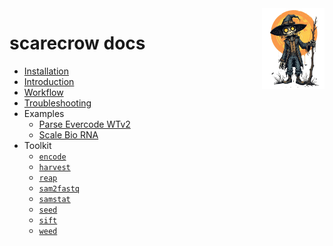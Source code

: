 <img style="float:right;width:100px;" src="../img/scarecrow.png" alt="scarecrow"/>

# scarecrow docs
* [Installation](installation.md)
* [Introduction](introduction.md)
* [Workflow](workflow.md)
* [Troubleshooting](troubleshooting.md)
* Examples
    * [Parse Evercode WTv2](example_evercode.md)
    * [Scale Bio RNA](example_scale.md)
* Toolkit
    * [`encode`](toolkit_encode.md)
    * [`harvest`](toolkit_harvest.md)
    * [`reap`](toolkit_reap.md)
    * [`sam2fastq`](toolkit_sam2fastq.md)    
    * [`samstat`](toolkit_samstat.md)
    * [`seed`](toolkit_seed.md)
    * [`sift`](toolkit_sift.md)
    * [`weed`](toolkit_weed.md)

